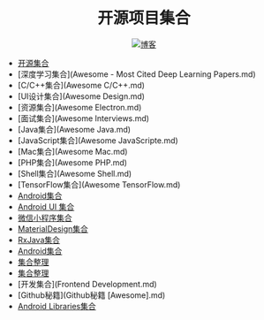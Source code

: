 <h1 align="center">开源项目集合</h1>
<p align="center">
  <a href="http://codemx.cn"><img src="https://img.shields.io/badge/博客-blog-brightgreen.svg" alt="博客">
  </a>
</p>

* [开源集合](Awesome.md)
* [深度学习集合](Awesome - Most Cited Deep Learning Papers.md)
* [C/C++集合](Awesome C/C++.md)
* [UI设计集合](Awesome Design.md)
* [资源集合](Awesome Electron.md)
* [面试集合](Awesome Interviews.md)
* [Java集合](Awesome Java.md)
* [JavaScript集合](Awesome JavaScripte.md)
* [Mac集合](Awesome Mac.md)
* [PHP集合](Awesome PHP.md)
* [Shell集合](Awesome Shell.md)
* [TensorFlow集合](Awesome TensorFlow.md)
* [Android集合](awesome-android.md)
* [Android UI 集合](awesome-android-ui.md)
* [微信小程序集合](awesome-github-wechat-weapp.md)
* [MaterialDesign集合](Awesome-MeterialDesign.md)
* [RxJava集合](Awesome-RxJava.md)
* [Android集合](AwesomeAndroid.md)
* [集合整理](AwesomeAwesome.md)
* [集合整理](AwesomeAwesomeness.md)
* [开发集合](Frontend Development.md)
* [Github秘籍](Github秘籍 [Awesome].md)
* [Android Libraries集合](ListofAndroidLibraries.md)

